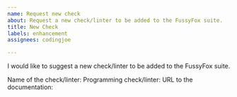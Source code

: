 ```yaml
---
name: Request new check
about: Request a new check/linter to be added to the FussyFox suite.
title: New Check
labels: enhancement
assignees: codingjoe

---
```


I would like to suggest a new check/linter to be added to the FussyFox suite.


Name of the check/linter:
Programming check/linter:
URL to the documentation:
